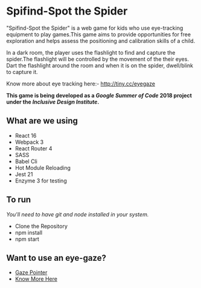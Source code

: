 # Spifind-Spot the Spider 

"Spifind-Spot the Spider" is a web game for kids who use eye-tracking equipment to play games.This game aims to provide opportunities for free exploration and helps assess the positioning and calibration skills of a child.

In a dark room, the player uses the flashlight to find and capture the spider.The flashlight will be controlled by the movement of the their eyes. Dart the flashlight around the room and when it is on the spider, dwell/blink to capture it.

Know more about eye tracking here:- http://tiny.cc/eyegaze

**This game is being developed as a _Google Summer of Code_ 2018 project under the _Inclusive Design Institute_.**


## What are we using
- React 16
- Webpack 3
- React Router 4
- SASS
- Babel Cli
- Hot Module Reloading
- Jest 21
- Enzyme 3 for testing


## To run
*You'll need to have git and node installed in your system.*

- Clone the Repository
- npm install
- npm start 


## Want to use an eye-gaze?
- [Gaze Pointer](https://sourceforge.net/projects/gazepointer/)
- [Know More Here](https://imotions.com/blog/free-eye-tracking-software/)











